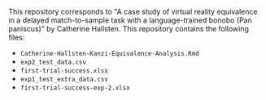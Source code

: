 This repository corresponds to "A case study of virtual reality equivalence in a delayed match-to-sample task with a language-trained bonobo (Pan paniscus)" by Catherine Hallsten. This repository contains the following files: 

- `Catherine-Hallsten-Kanzi-Equivalence-Analysis.Rmd`
- `exp2_test_data.csv`
- `first-trial-success.xlsx`
- `exp1_test_extra_data.csv`
- `first-trial-success-exp-2.xlsx`